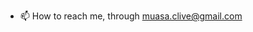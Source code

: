 - 📫 How to reach me, through muasa.clive@gmail.com

<!---
Clive-muasya/Clive-muasya is a ✨ special ✨ repository because its `README.md` (this file) appears on your GitHub profile.
You can click the Preview link to take a look at your changes.
--->
